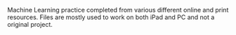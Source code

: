 Machine Learning practice completed from various different online and print resources. Files are mostly used to work on both iPad and PC and not a original project.
